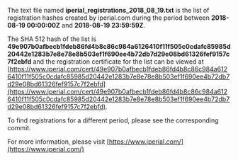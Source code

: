 The text file named **iperial_registrations_2018_08_19.txt** is the list of registration hashes created by iperial.com during the period between **2018-08-19 00:00:00Z** and **2018-08-19 23:59:59Z**.

The SHA 512 hash of the list is **49e907b0afbecb1fdeb86fd4b8c86c984a6126410f11f505c0cdafc85985d20442e1283b7e8e78e8b503ef1f690ee4b72db7d29e08bd61326fef9157c7f2ebfd** and the registration certificate for the list can be viewed at [https://www.iperial.com/cert/49e907b0afbecb1fdeb86fd4b8c86c984a6126410f11f505c0cdafc85985d20442e1283b7e8e78e8b503ef1f690ee4b72db7d29e08bd61326fef9157c7f2ebfd](https://www.iperial.com/cert/49e907b0afbecb1fdeb86fd4b8c86c984a6126410f11f505c0cdafc85985d20442e1283b7e8e78e8b503ef1f690ee4b72db7d29e08bd61326fef9157c7f2ebfd).

To find registrations for a different period, please see the corresponding commit.

For more information, please visit [https://www.iperial.com/](https://www.iperial.com/)
